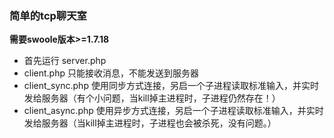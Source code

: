 ### 简单的tcp聊天室
**需要swoole版本>=1.7.18**

* 首先运行 server.php
* client.php 只能接收消息，不能发送到服务器
* client_sync.php 使用同步方式连接，另启一个子进程读取标准输入，并实时发给服务器（有个小问题，当kill掉主进程时，子进程仍然存在！）
* client_async.php 使用异步方式连接，另启一个子进程读取标准输入，并实时发给服务器（当kill掉主进程时，子进程也会被杀死，没有问题。）

